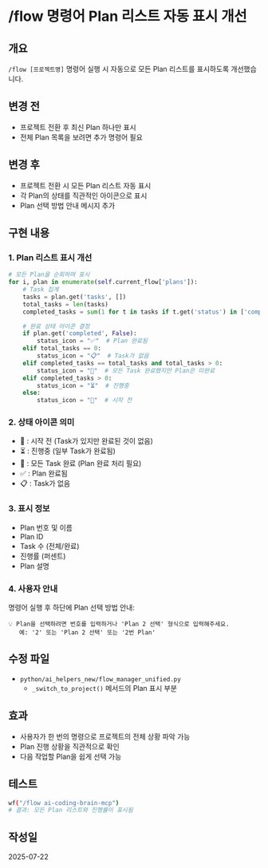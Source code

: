 # /flow 명령어 Plan 리스트 자동 표시 개선

## 개요
`/flow [프로젝트명]` 명령어 실행 시 자동으로 모든 Plan 리스트를 표시하도록 개선했습니다.

## 변경 전
- 프로젝트 전환 후 최신 Plan 하나만 표시
- 전체 Plan 목록을 보려면 추가 명령어 필요

## 변경 후
- 프로젝트 전환 시 모든 Plan 리스트 자동 표시
- 각 Plan의 상태를 직관적인 아이콘으로 표시
- Plan 선택 방법 안내 메시지 추가

## 구현 내용

### 1. Plan 리스트 표시 개선
```python
# 모든 Plan을 순회하며 표시
for i, plan in enumerate(self.current_flow['plans']):
    # Task 집계
    tasks = plan.get('tasks', [])
    total_tasks = len(tasks)
    completed_tasks = sum(1 for t in tasks if t.get('status') in ['completed', 'reviewing'])

    # 완료 상태 아이콘 결정
    if plan.get('completed', False):
        status_icon = "✅"  # Plan 완료됨
    elif total_tasks == 0:
        status_icon = "📋"  # Task가 없음
    elif completed_tasks == total_tasks and total_tasks > 0:
        status_icon = "🔄"  # 모든 Task 완료했지만 Plan은 미완료
    elif completed_tasks > 0:
        status_icon = "⏳"  # 진행중
    else:
        status_icon = "📝"  # 시작 전
```

### 2. 상태 아이콘 의미
- 📝 : 시작 전 (Task가 있지만 완료된 것이 없음)
- ⏳ : 진행중 (일부 Task가 완료됨)
- 🔄 : 모든 Task 완료 (Plan 완료 처리 필요)
- ✅ : Plan 완료됨
- 📋 : Task가 없음

### 3. 표시 정보
- Plan 번호 및 이름
- Plan ID
- Task 수 (전체/완료)
- 진행률 (퍼센트)
- Plan 설명

### 4. 사용자 안내
명령어 실행 후 하단에 Plan 선택 방법 안내:
```
💡 Plan을 선택하려면 번호를 입력하거나 'Plan 2 선택' 형식으로 입력해주세요.
   예: '2' 또는 'Plan 2 선택' 또는 '2번 Plan'
```

## 수정 파일
- `python/ai_helpers_new/flow_manager_unified.py`
  - `_switch_to_project()` 메서드의 Plan 표시 부분

## 효과
- 사용자가 한 번의 명령으로 프로젝트의 전체 상황 파악 가능
- Plan 진행 상황을 직관적으로 확인
- 다음 작업할 Plan을 쉽게 선택 가능

## 테스트
```bash
wf("/flow ai-coding-brain-mcp")
# 결과: 모든 Plan 리스트와 진행률이 표시됨
```

## 작성일
2025-07-22
